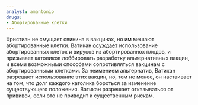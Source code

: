 ```yaml
---
analyst: amantonio
drugs:
- Абортированные клетки
---
```


Христиан не смущает свинина в вакцинах, но им мешают абортированные клетки. Ватикан [осуждает](http://www.immunize.org/talking-about-vaccines/vaticandocument.htm) использование абортированных клеток и вирусов из абортированнох плодов, и призывает католиков лоббировать разработку альтернативных вакцин, и всеми возможными способами сопротивляться вакцинам с абортированными клетками. За неимением альтернатив, Ватикан разрешает использование этих вакцин, но, тем не менее, он настаивает на том, что долг каждого католика бороться за изменение существующего положения. Ватикан разрешает отказываться от прививок, если это не приводит к существенным рискам.
